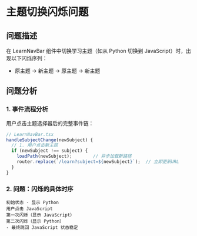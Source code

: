 # 主题切换闪烁问题

## 问题描述
在 LearnNavBar 组件中切换学习主题（如从 Python 切换到 JavaScript）时，出现以下闪烁序列：
- 原主题 → 新主题 → 原主题 → 新主题

## 问题分析

### 1. 事件流程分析

用户点击主题选择器后的完整事件链：

```typescript
// LearnNavBar.tsx
handleSubjectChange(newSubject) {
  // 1. 用户点击新主题
  if (newSubject !== subject) {
    loadPath(newSubject);        // 异步加载新路径
    router.replace(`/learn?subject=${newSubject}`);  // 立即更新URL
  }
}
```

### 2. 问题：闪烁的具体时序

```
初始状态 - 显示 Python
用户点击 JavaScript
第一次闪烁（显示 JavaScript）
第二次闪烁（显示 Python）
- 最终跳回 JavaScript 状态稳定
```